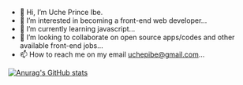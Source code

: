 - 👋 Hi, I’m Uche Prince Ibe.
- 👀 I’m interested in becoming a front-end web developer...
- 🌱 I’m currently learning javascript...
- 💞️ I’m looking to collaborate on open source apps/codes and other available front-end  jobs...
- 📫 How to reach me on my email uchepibe@gmail.com...

<!---
Sire6715/Sire6715 is a ✨ special ✨ repository because its `README.md` (this file) appears on your GitHub profile.
You can click the Preview link to take a look at your changes.
--->

[![Anurag's GitHub stats](https://github-readme-stats.vercel.app/api?username=sire6715)](https://github.com/anuraghazra/github-readme-stats)
